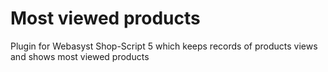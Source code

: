 # Most viewed products
Plugin for Webasyst Shop-Script 5 which keeps records of products views and shows most viewed products
